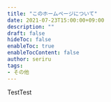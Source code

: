 ```yaml
---
title: "このホームページについて"
date: 2021-07-23T15:00:00+09:00
description: ""
draft: false
hideToc: false
enableToc: true
enableTocContent: false
author: seriru
tags: 
- その他
---
```


TestTest